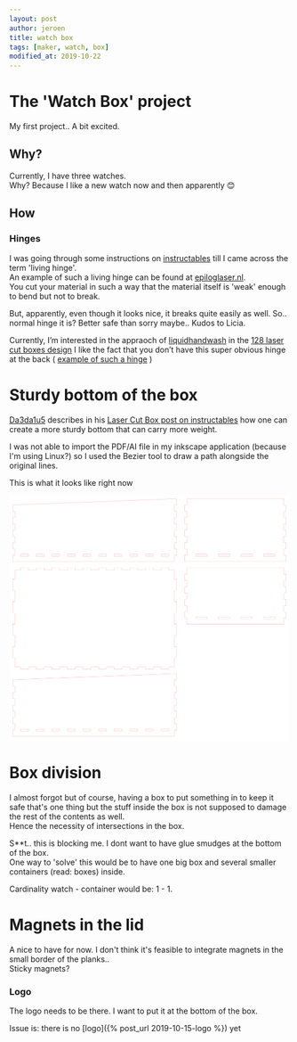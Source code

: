 ```yaml
---
layout: post
author: jeroen
title: watch box
tags: [maker, watch, box]
modified_at: 2019-10-22
---
```


# The 'Watch Box' project
My first project..
A bit excited.

## Why?
Currently, I have three watches.  
Why? Because I like a new watch now and then apparently :blush:

## How
### Hinges
I was going through some instructions on [instructables](https://www.instructables.com/) till I came across the term 'living hinge'.  
An example of such a living hinge can be found at [epiloglaser.nl](https://www.epiloglaser.nl/middelen/sample-club/living-hinge-lasersnijden.htm).  
You cut your material in such a way that the material itself is 'weak' enough to bend but not to break.

But, apparently, even though it looks nice, it breaks quite easily as well.  So.. normal hinge it is?  Better safe than sorry maybe..
Kudos to Licia.

Currently, I’m interested in the appraoch of [liquidhandwash](https://www.instructables.com/member/liquidhandwash/) in the [128 laser cut boxes design](https://www.instructables.com/id/128-laser-cut-boxes)
I like the fact that you don’t have this super obvious hinge at the back ( [example of such a hinge](https://www.instructables.com/id/Laser-Cut-Jewelry-Boxes-customizable-lids/) )

# Sturdy bottom of the box
[Da3da1u5](https://www.instructables.com/member/Da3da1u5/) describes in his [Laser Cut Box post on instructables](https://www.instructables.com/id/Laser-Cut-Box/) how one can create a more sturdy bottom that can carry more weight.

I was not able to import the PDF/AI file in my inkscape application (because I'm using Linux?) so I used the Bezier tool to draw a path alongside the original lines.

This is what it looks like right now
<div style="background-color: white;">
  <img alt="jingelski logo" src="/assets/images/watch_box.svg" />
</div>

# Box division
I almost forgot but of course, having a box to put something in to keep it safe that's one thing but the stuff inside the box is not supposed to damage the rest of the contents as well.  
Hence the necessity of intersections in the box.

S**t.. this is blocking me.  I dont want to have glue smudges at the bottom of the box.  
One way to 'solve' this would be to have one big box and several smaller containers (read: boxes) inside.  

Cardinality watch - container would be: 1 - 1.

# Magnets in the lid
A nice to have for now.  I don't think it's feasible to integrate magnets in the small border of the planks..  
Sticky magnets?

### Logo
The logo needs to be there.
I want to put it at the bottom of the box.

Issue is: there is no [logo]({% post_url 2019-10-15-logo %}) yet
